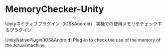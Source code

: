 # MemoryChecker-Unity
Unityネイティブプラグイン（iOS&amp;Android）
実機での使用メモリをチェックするプラグイン

UnityNativePlugin(iOS&amp;Android)
Plug-in to check the use of the memory of the actual machine
